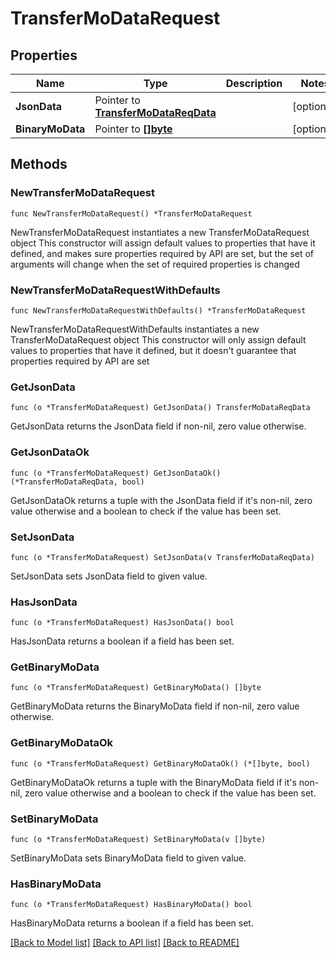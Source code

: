 # TransferMoDataRequest

## Properties

Name | Type | Description | Notes
------------ | ------------- | ------------- | -------------
**JsonData** | Pointer to [**TransferMoDataReqData**](TransferMoDataReqData.md) |  | [optional] 
**BinaryMoData** | Pointer to [**[]byte**]([]byte.md) |  | [optional] 

## Methods

### NewTransferMoDataRequest

`func NewTransferMoDataRequest() *TransferMoDataRequest`

NewTransferMoDataRequest instantiates a new TransferMoDataRequest object
This constructor will assign default values to properties that have it defined,
and makes sure properties required by API are set, but the set of arguments
will change when the set of required properties is changed

### NewTransferMoDataRequestWithDefaults

`func NewTransferMoDataRequestWithDefaults() *TransferMoDataRequest`

NewTransferMoDataRequestWithDefaults instantiates a new TransferMoDataRequest object
This constructor will only assign default values to properties that have it defined,
but it doesn't guarantee that properties required by API are set

### GetJsonData

`func (o *TransferMoDataRequest) GetJsonData() TransferMoDataReqData`

GetJsonData returns the JsonData field if non-nil, zero value otherwise.

### GetJsonDataOk

`func (o *TransferMoDataRequest) GetJsonDataOk() (*TransferMoDataReqData, bool)`

GetJsonDataOk returns a tuple with the JsonData field if it's non-nil, zero value otherwise
and a boolean to check if the value has been set.

### SetJsonData

`func (o *TransferMoDataRequest) SetJsonData(v TransferMoDataReqData)`

SetJsonData sets JsonData field to given value.

### HasJsonData

`func (o *TransferMoDataRequest) HasJsonData() bool`

HasJsonData returns a boolean if a field has been set.

### GetBinaryMoData

`func (o *TransferMoDataRequest) GetBinaryMoData() []byte`

GetBinaryMoData returns the BinaryMoData field if non-nil, zero value otherwise.

### GetBinaryMoDataOk

`func (o *TransferMoDataRequest) GetBinaryMoDataOk() (*[]byte, bool)`

GetBinaryMoDataOk returns a tuple with the BinaryMoData field if it's non-nil, zero value otherwise
and a boolean to check if the value has been set.

### SetBinaryMoData

`func (o *TransferMoDataRequest) SetBinaryMoData(v []byte)`

SetBinaryMoData sets BinaryMoData field to given value.

### HasBinaryMoData

`func (o *TransferMoDataRequest) HasBinaryMoData() bool`

HasBinaryMoData returns a boolean if a field has been set.


[[Back to Model list]](../README.md#documentation-for-models) [[Back to API list]](../README.md#documentation-for-api-endpoints) [[Back to README]](../README.md)


